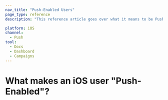 ```yaml
---
nav_title: "Push-Enabled Users"
page_type: reference
description: "This reference article goes over what it means to be Push-Enabled."

platform: iOS
channel:
  - Push
tool:
  - Docs
  - Dashboard
  - Campaigns
---
```


# What makes an iOS user "Push-Enabled"?
